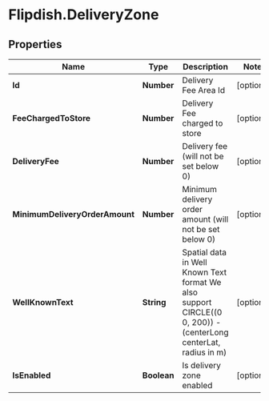 # Flipdish.DeliveryZone

## Properties
Name | Type | Description | Notes
------------ | ------------- | ------------- | -------------
**Id** | **Number** | Delivery Fee Area Id | [optional] 
**FeeChargedToStore** | **Number** | Delivery Fee charged to store | [optional] 
**DeliveryFee** | **Number** | Delivery fee (will not be set below 0) | [optional] 
**MinimumDeliveryOrderAmount** | **Number** | Minimum delivery order amount (will not be set below 0) | [optional] 
**WellKnownText** | **String** | Spatial data in Well Known Text format  We also support CIRCLE((0 0, 200)) - (centerLong centerLat, radius in m) | [optional] 
**IsEnabled** | **Boolean** | Is delivery zone enabled | [optional] 


